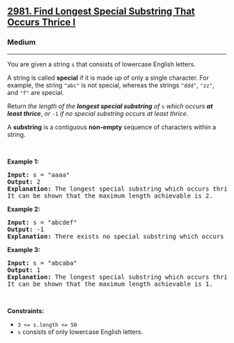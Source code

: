 <h2><a href="https://leetcode.com/problems/find-longest-special-substring-that-occurs-thrice-i/">2981. Find Longest Special Substring That Occurs Thrice I</a></h2><h3>Medium</h3><hr><p>You are given a string <code>s</code> that consists of lowercase English letters.</p>

<p>A string is called <strong>special</strong> if it is made up of only a single character. For example, the string <code>&quot;abc&quot;</code> is not special, whereas the strings <code>&quot;ddd&quot;</code>, <code>&quot;zz&quot;</code>, and <code>&quot;f&quot;</code> are special.</p>

<p>Return <em>the length of the <strong>longest special substring</strong> of </em><code>s</code> <em>which occurs <strong>at least thrice</strong></em>, <em>or </em><code>-1</code><em> if no special substring occurs at least thrice</em>.</p>

<p>A <strong>substring</strong> is a contiguous <strong>non-empty</strong> sequence of characters within a string.</p>

<p>&nbsp;</p>
<p><strong class="example">Example 1:</strong></p>

<pre>
<strong>Input:</strong> s = &quot;aaaa&quot;
<strong>Output:</strong> 2
<strong>Explanation:</strong> The longest special substring which occurs thrice is &quot;aa&quot;: substrings &quot;<u><strong>aa</strong></u>aa&quot;, &quot;a<u><strong>aa</strong></u>a&quot;, and &quot;aa<u><strong>aa</strong></u>&quot;.
It can be shown that the maximum length achievable is 2.
</pre>

<p><strong class="example">Example 2:</strong></p>

<pre>
<strong>Input:</strong> s = &quot;abcdef&quot;
<strong>Output:</strong> -1
<strong>Explanation:</strong> There exists no special substring which occurs at least thrice. Hence return -1.
</pre>

<p><strong class="example">Example 3:</strong></p>

<pre>
<strong>Input:</strong> s = &quot;abcaba&quot;
<strong>Output:</strong> 1
<strong>Explanation:</strong> The longest special substring which occurs thrice is &quot;a&quot;: substrings &quot;<u><strong>a</strong></u>bcaba&quot;, &quot;abc<u><strong>a</strong></u>ba&quot;, and &quot;abcab<u><strong>a</strong></u>&quot;.
It can be shown that the maximum length achievable is 1.
</pre>

<p>&nbsp;</p>
<p><strong>Constraints:</strong></p>

<ul>
	<li><code>3 &lt;= s.length &lt;= 50</code></li>
	<li><code>s</code> consists of only lowercase English letters.</li>
</ul>
